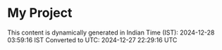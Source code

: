 # My Project

This content is dynamically generated in Indian Time (IST): 2024-12-28 03:59:16 IST
Converted to UTC: 2024-12-27 22:29:16 UTC
